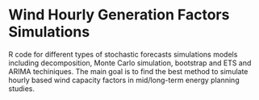 # Wind Hourly Generation Factors Simulations 
R code for different types of stochastic forecasts simulations models including decomposition, Monte Carlo simulation, bootstrap and ETS and ARIMA techiniques. The main goal is to find the best method to simulate hourly based wind capacity factors in mid/long-term energy planning studies. 
